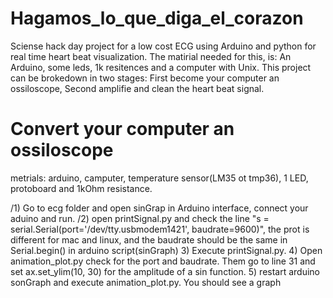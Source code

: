 # Hagamos_lo_que_diga_el_corazon
Sciense hack day project for a low cost ECG using Arduino and python for real time heart beat visualization.
The matirial needed for this, is: An Arduino, some leds, 1k resitences and a computer with Unix. This project can be brokedown in two stages: First become your computer an ossiloscope, Second amplifie and clean the heart beat signal.  

# Convert your computer an ossiloscope

metrials: arduino, camputer, temperature sensor(LM35 ot tmp36), 1 LED, protoboard and 1kOhm resistance.

/1) Go to ecg folder and open sinGrap in Arduino interface, connect your aduino and run. 
/2) open printSignal.py and check the line "s = serial.Serial(port='/dev/tty.usbmodem1421', baudrate=9600)", the prot is different for mac and linux, and the baudrate should be the same in Serial.begin() in arduino script(sinGraph)
3) Execute printSignal.py.
4) Open animation_plot.py check for the port and baudrate. Them go to line 31 and set ax.set_ylim(10, 30) for the amplitude of a sin function.
5) restart arduino sonGraph and execute animation_plot.py. You should see a graph
